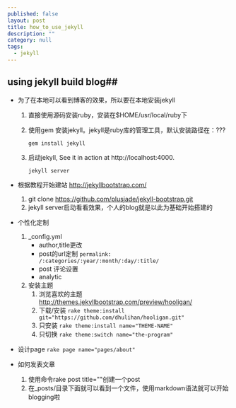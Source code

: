 ```yaml
---
published: false
layout: post
title: how_to_use_jekyll
description: ""
category: null
tags: 
  - jekyll
---
```



## using jekyll build blog##

- 为了在本地可以看到博客的效果，所以要在本地安装jekyll
    1. 直接使用源码安装ruby，安装在$HOME/usr/local/ruby下
    2. 使用gem 安装jekyll。jekyll是ruby库的管理工具，默认安装路径在：???
        
        `gem install jekyll`
    3. 启动jekyll, See it in action at http://localhost:4000.
          
        `jekyll server`

- 根据教程开始建站 http://jekyllbootstrap.com/
    1. git clone https://github.com/plusjade/jekyll-bootstrap.git
    2. jekyll server启动看看效果，个人的blog就是以此为基础开始搭建的

- 个性化定制
    1. _config.yml
        - author,title更改
        - post的url定制
            `permalink: /:categories/:year/:month/:day/:title/` 
        - post 评论设置
        - analytic 
    2. 安装主题
        1. 浏览喜欢的主题 http://themes.jekyllbootstrap.com/preview/hooligan/
        2. 下载/安装 
              `rake theme:install git="https://github.com/dhulihan/hooligan.git"`
        3. 只安装 
              `rake theme:install name="THEME-NAME"`
        4. 只切换
              `rake theme:switch name="the-program"`
- 设计page
    `rake page name="pages/about" `

- 如何发表文章
    1. 使用命令rake post title=""创建一个post
    2. 在_posts/目录下面就可以看到一个文件，使用markdown语法就可以开始blogging啦
